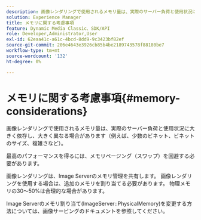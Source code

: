 ```yaml
---
description: 画像レンダリングで使用されるメモリ量は、実際のサーバー負荷と使用状況に大きく依存し、大きく異なる場合があります（例えば、少数のビネット、ビネットのサイズ、複雑さなど）。
solution: Experience Manager
title: メモリに関する考慮事項
feature: Dynamic Media Classic、SDK/API
role: Developer,Administrator,User
exl-id: 62eaa41c-a61c-4bcd-8dd9-9c3423bf82ef
source-git-commit: 206e4643e3926cb85b4be2189743578f88180be7
workflow-type: tm+mt
source-wordcount: '132'
ht-degree: 0%

---
```


# メモリに関する考慮事項{#memory-considerations}

画像レンダリングで使用されるメモリ量は、実際のサーバー負荷と使用状況に大きく依存し、大きく異なる場合があります（例えば、少数のビネット、ビネットのサイズ、複雑さなど）。

最高のパフォーマンスを得るには、メモリページング（スワップ）を回避する必要があります。

画像レンダリングは、Image Serverのメモリ管理を共有します。 画像レンダリングを使用する場合は、追加のメモリを割り当てる必要があります。 物理メモリの30～50%は合理的な場合があります。

Image Serverのメモリ割り当て(ImageServer::PhysicalMemory)を変更する方法については、画像サービングのドキュメントを参照してください。
